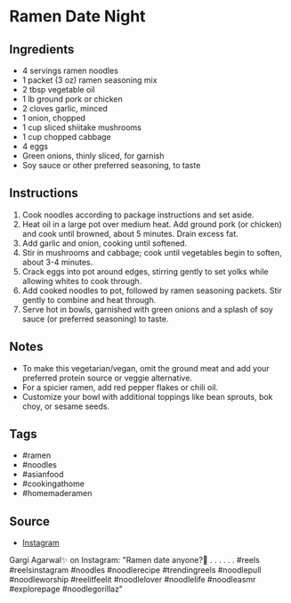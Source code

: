  # Ramen Date Night

## Ingredients

- 4 servings ramen noodles
- 1 packet (3 oz) ramen seasoning mix
- 2 tbsp vegetable oil
- 1 lb ground pork or chicken
- 2 cloves garlic, minced
- 1 onion, chopped
- 1 cup sliced shiitake mushrooms
- 1 cup chopped cabbage
- 4 eggs
- Green onions, thinly sliced, for garnish
- Soy sauce or other preferred seasoning, to taste

## Instructions

1. Cook noodles according to package instructions and set aside.
2. Heat oil in a large pot over medium heat. Add ground pork (or chicken) and cook until browned, about 5 minutes. Drain excess fat.
3. Add garlic and onion, cooking until softened.
4. Stir in mushrooms and cabbage; cook until vegetables begin to soften, about 3-4 minutes.
5. Crack eggs into pot around edges, stirring gently to set yolks while allowing whites to cook through.
6. Add cooked noodles to pot, followed by ramen seasoning packets. Stir gently to combine and heat through.
7. Serve hot in bowls, garnished with green onions and a splash of soy sauce (or preferred seasoning) to taste.

## Notes

- To make this vegetarian/vegan, omit the ground meat and add your preferred protein source or veggie alternative.
- For a spicier ramen, add red pepper flakes or chili oil.
- Customize your bowl with additional toppings like bean sprouts, bok choy, or sesame seeds.

## Tags

- #ramen
- #noodles
- #asianfood
- #cookingathome
- #homemaderamen

## Source

- [Instagram](https://www.instagram.com/p/C444DrhIHT4)

 Gargi Agarwal✨ on Instagram: "Ramen date anyone?🍜
.
.
.
.
.
.
#reels #reelsinstagram #noodles #noodlerecipe #trendingreels #noodlepull #noodleworship #reelitfeelit #noodlelover #noodlelife #noodleasmr #explorepage #noodlegorillaz"